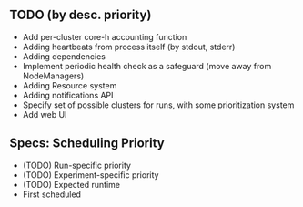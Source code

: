## TODO (by desc. priority)
- Add per-cluster core-h accounting function
- Adding heartbeats from process itself (by stdout, stderr)
- Adding dependencies
- Implement periodic health check as a safeguard (move away from NodeManagers)
- Adding Resource system
- Adding notifications API
- Specify set of possible clusters for runs, with some prioritization system
- Add web UI

## Specs: Scheduling Priority
- (TODO) Run-specific priority
- (TODO) Experiment-specific priority
- (TODO) Expected runtime
- First scheduled